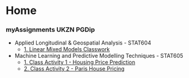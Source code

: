 # **Home**

### **myAssignments UKZN PGDip**
  - Applied Longitudinal & Geospatial Analysis - STAT604
    - [1. Linear Mixed Models Classwork ](https://github.com/kgatman/datascience/tree/main/docs/pgdip/604/classwork_chp1)
  - Machine Learning and Predictive Modelling Techniques - STAT605
    - [1. Class Activity 1 - Housing Price Prediction](https://github.com/kgatman/datascience/tree/main/docs/pgdip/605/class_activity_1)
    - [2. Class Activity 2 - Paris House Pricing ](https://github.com/kgatman/datascience/tree/main/docs/pgdip/605/class_activity_2)